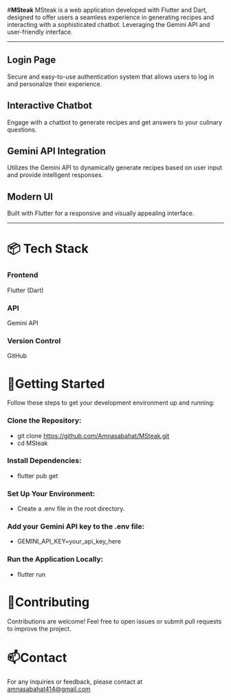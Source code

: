 #**MSteak** 
MSteak is a web application developed with Flutter and Dart, designed to offer users a seamless experience in generating recipes and interacting with a sophisticated chatbot. Leveraging the Gemini API and user-friendly interface.

----------

## **Login Page**
Secure and easy-to-use authentication system that allows users to log in and personalize their experience.

## **Interactive Chatbot**
Engage with a chatbot to generate recipes and get answers to your culinary questions.

## **Gemini API Integration**
Utilizes the Gemini API to dynamically generate recipes based on user input and provide intelligent responses.

## **Modern UI**
Built with Flutter for a responsive and visually appealing interface.

---

# 📦 **Tech Stack**

### Frontend
Flutter (Dart)

### API
Gemini API

### Version Control
GitHub




# 🌟Getting Started
Follow these steps to get your development environment up and running:

### Clone the Repository:

 * git clone https://github.com/Amnasabahat/MSteak.git
 * cd MSteak
### Install Dependencies:

 * flutter pub get
### Set Up Your Environment:

  * Create a .env file in the root directory.
### Add your Gemini API key to the .env file:

  * GEMINI_API_KEY=your_api_key_here
### Run the Application Locally:

  * flutter run

# 🤝Contributing
Contributions are welcome! Feel free to open issues or submit pull requests to improve the project.

# 📫Contact
For any inquiries or feedback, please contact  at amnasabahat414@gmail.com

